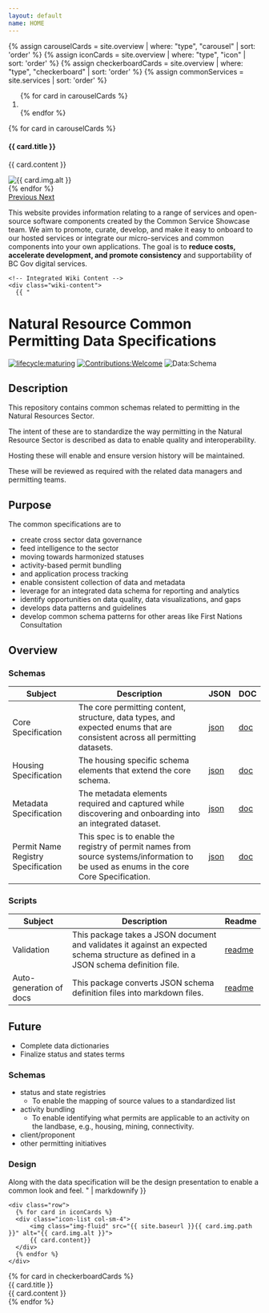 ```yaml
---
layout: default
name: HOME
---
```

{% assign carouselCards = site.overview | where: "type", "carousel" | sort: 'order' %}
{% assign iconCards = site.overview | where: "type", "icon" | sort: 'order' %}
{% assign checkerboardCards = site.overview | where: "type", "checkerboard" | sort: 'order' %}
{% assign commonServices = site.services | sort: 'order' %}

<div class="container">
  <div id="overviewCarousel" class="carousel slide" data-ride="carousel">
    <ol class="carousel-indicators">
      {% for card in carouselCards %}
        <li data-target="#overviewCarousel" data-slide-to="{{ forloop.index | minus: 1 }}" class="{% if forloop.index == 1 %} active{% endif %}"></li>
      {% endfor %}
    </ol>
    <div class="carousel-inner">
      {% for card in carouselCards %}
      <div class="carousel-item {% if forloop.index == 1 %} active{% endif %}">
        <div class="row">
          <div class="col-sm-5 carousel-card-text">
            <h4 class="carousel-card-header">{{ card.title }}</h4>
            <p>{{ card.content }}</p>
          </div>
          <div class="col-sm-7">
            <img class="img-fluid " src="{{ site.baseurl }}{{ card.img.path }}" alt="{{ card.img.alt }}">
          </div>
        </div>
      </div>
      {% endfor %}
    </div>
    <a class="carousel-control-prev" href="#overviewCarousel" role="button" data-slide="prev">
      <span class="carousel-control-prev-icon" aria-hidden="true"></span>
      <span class="sr-only">Previous</span>
    </a>
    <a class="carousel-control-next" href="#overviewCarousel" role="button" data-slide="next">
      <span class="carousel-control-next-icon" aria-hidden="true"></span>
      <span class="sr-only">Next</span>
    </a>
  </div>

  <div class="mb-3 mt-5 px-5">
    <p>This website provides information relating to a range of services and open-source software components created by the Common Service Showcase team. We aim to promote, curate, develop, and make it easy to onboard to our hosted services or integrate our micro-services and common components into your own applications. The goal is to <strong>reduce costs, accelerate development, and promote consistency</strong> and supportability of BC Gov digital services.</p>
    
    <!-- Integrated Wiki Content -->
    <div class="wiki-content">
      {{ "
# Natural Resource Common Permitting Data Specifications

[![lifecycle:maturing](https://img.shields.io/badge/Lifecycle-Maturing-007EC6)](https://github.com/bcgov/repomountie/blob/master/doc/lifecycle-badges.md)
[![Contributions:Welcome](https://img.shields.io/badge/Contributions-Welcome-green)](https://github.com/bcgov/nr-permitting-data-spec/issues)
![Data:Schema](https://img.shields.io/badge/Data-Schema-aqua)

## Description
This repository contains common schemas related to permitting in the Natural Resources Sector. 

The intent of these are to standardize the way permitting in the Natural Resource Sector is described as data to enable quality and interoperability.

Hosting these will enable and ensure version history will be maintained.

These will be reviewed as required with the related data managers and permitting teams.

## Purpose

The common specifications are to

* create cross sector data governance
* feed intelligence to the sector
* moving towards harmonized statuses 
* activity-based permit bundling
* and application process tracking
* enable consistent collection of data and metadata
* leverage for an integrated data schema for reporting and analytics
* identify opportunities on data quality, data visualizations, and gaps
* develops data patterns and guidelines
* develop common schema patterns for other areas like First Nations Consultation

## Overview

### Schemas

<table class='table table-striped'>
  <thead>
    <tr>
      <th>Subject</th>
      <th>Description</th>
      <th>JSON</th>
      <th>DOC</th>
    </tr>
  </thead>
  <tbody>
    <tr>
      <td>Core Specification</td>
      <td>The core permitting content, structure, data types, and expected enums that are consistent across all permitting datasets.</td>
      <td><a href='core-permit-schema.json'>json</a></td>
      <td><a href='core-permit-schema.md'>doc</a></td>
    </tr>
    <tr>
      <td>Housing Specification</td>
      <td>The housing specific schema elements that extend the core schema.</td>
      <td><a href='housing-permit-schema.json'>json</a></td>
      <td><a href='housing-permit-schema.md'>doc</a></td>
    </tr>
    <tr>
      <td>Metadata Specification</td>
      <td>The metadata elements required and captured while discovering and onboarding into an integrated dataset.</td>
      <td><a href='metadata-discovery-schema.json'>json</a></td>
      <td><a href='metadata-discovery-schema.md'>doc</a></td>
    </tr>
    <tr>
      <td>Permit Name Registry Specification</td>
      <td>This spec is to enable the registry of permit names from source systems/information to be used as enums in the core Core Specification.</td>
      <td><a href='permit-name-registry-schema.json'>json</a></td>
      <td><a href='permit-name-registry-schema.md'>doc</a></td>
    </tr>
  </tbody>
</table>

### Scripts

<table class='table table-striped'>
  <thead>
    <tr>
      <th>Subject</th>
      <th>Description</th>
      <th>Readme</th>
    </tr>
  </thead>
  <tbody>
    <tr>
      <td>Validation</td>
      <td>This package takes a JSON document and validates it against an expected schema structure as defined in a JSON schema definition file.</td>
      <td><a href='https://github.com/bcgov/nr-permitting-data-spec/blob/630b56ce631adf02dc819ec54bd710cc1e57276e/tools/schemas/validation/README.md'>readme</a></td>
    </tr>
    <tr>
      <td>Auto-generation of docs</td>
      <td>This package converts JSON schema definition files into markdown files.</td>
      <td><a href='https://github.com/bcgov/nr-permitting-data-spec/blob/630b56ce631adf02dc819ec54bd710cc1e57276e/tools/autogen/docs/README.md'>readme</a></td>
    </tr>
  </tbody>
</table>

## Future

* Complete data dictionaries
* Finalize status and states terms

### Schemas
* status and state registries 
    * To enable the mapping of source values to a standardized list
* activity bundling
    * To enable identifying what permits are applicable to an activity on the landbase, e.g., housing, mining, connectivity.
* client/proponent
* other permitting initiatives

### Design

Along with the data specification will be the design presentation to enable a common look and feel.
      " | markdownify }}
    </div>
    
    <div class="row">
      {% for card in iconCards %}
      <div class="icon-list col-sm-4">
          <img class="img-fluid" src="{{ site.baseurl }}{{ card.img.path }}" alt="{{ card.img.alt }}">
          {{ card.content}}
      </div>
      {% endfor %}
    </div>
  </div>
  <div class="checkerboard mb-5">
    {% for card in checkerboardCards %}
    <div class="row">
      <div class="col-sm-4 check-title d-flex justify-content-center align-items-center">
          {{ card.title }}
      </div>
      <div class="col-sm-8 check-content">
          {{ card.content }}
      </div>
    </div>
    {% endfor %}
  </div>
</div>
